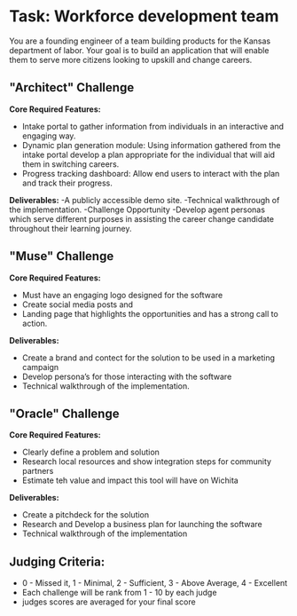  
# Task: Workforce development team
You are a founding engineer of a team building products for the Kansas department of labor. Your goal is to build an application that will enable them to serve more citizens looking to upskill and change careers. 

## "Architect" Challenge
**Core Required Features:**
- Intake portal to gather information from individuals in an interactive and engaging way.
- Dynamic plan generation module: Using information gathered from the intake portal develop a plan appropriate for the individual that will aid them in switching careers.
- Progress tracking dashboard: Allow end users to interact with the plan and track their progress.

**Deliverables:**
-A publicly accessible demo site.
-Technical walkthrough of the implementation.
-Challenge Opportunity
-Develop agent personas which serve different purposes in assisting the career change candidate throughout their learning journey.


## "Muse" Challenge
**Core Required Features:**
- Must have an engaging logo designed for the software
- Create social media posts and 
- Landing page that highlights the opportunities and has a strong call to action.
 
**Deliverables:**
- Create a brand and contect for the solution to be used in a marketing campaign
- Develop persona’s for those interacting with the software
- Technical walkthrough of the implementation.
 
 
## "Oracle" Challenge
**Core Required Features:**
- Clearly define a problem and solution
- Research local resources and show integration steps for community partners
- Estimate teh value and impact this tool will have on Wichita
 
**Deliverables:**   
- Create a pitchdeck for the solution
- Research and Develop a business plan for launching the software
- Technical walkthrough of the implementation

## Judging Criteria:
- 0 - Missed it, 1 - Minimal, 2 - Sufficient, 3 - Above Average, 4 - Excellent
- Each challenge will be rank from 1 - 10 by each judge
- judges scores are averaged for your final score
